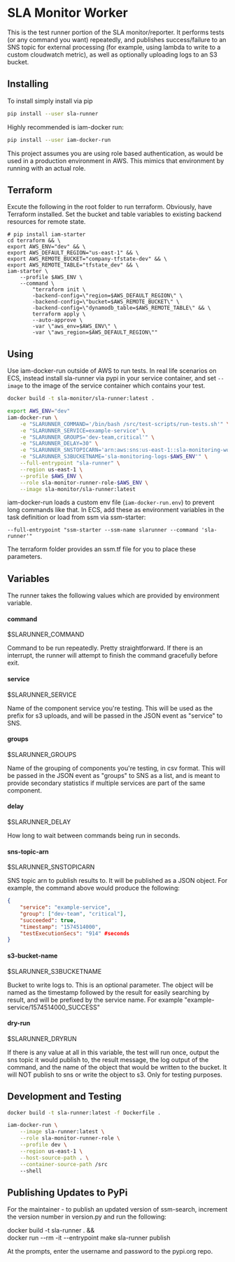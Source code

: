 # SLA Monitor Worker

This is the test runner portion of the SLA monitor/reporter. It performs tests (or any command you want) repeatedly, and publishes success/failure to an SNS topic for external processing (for example, using lambda to write to a custom cloudwatch metric), as well as optionally uploading logs to an S3 bucket.

## Installing

To install simply install via pip

```bash
pip install --user sla-runner
```

Highly recommended is iam-docker run:

```bash
pip install --user iam-docker-run
```

This project assumes you are using role based authentication, as would be used in a production environment in AWS. This mimics that environment by running with an actual role.

## Terraform

Excute the following in the root folder to run terraform. Obviously, have Terraform installed. Set the bucket and table variables to existing backend resources for remote state.

```shell
# pip install iam-starter
cd terraform && \
export AWS_ENV="dev" && \
export AWS_DEFAULT_REGION="us-east-1" && \
export AWS_REMOTE_BUCKET="company-tfstate-dev" && \
export AWS_REMOTE_TABLE="tfstate_dev" && \
iam-starter \
    --profile $AWS_ENV \
    --command \
        "terraform init \
        -backend-config=\"region=$AWS_DEFAULT_REGION\" \
        -backend-config=\"bucket=$AWS_REMOTE_BUCKET\" \
        -backend-config=\"dynamodb_table=$AWS_REMOTE_TABLE\" && \
        terraform apply \
        --auto-approve \
        -var \"aws_env=$AWS_ENV\" \
        -var \"aws_region=$AWS_DEFAULT_REGION\""
```

## Using

Use iam-docker-run outside of AWS to run tests. In real life scenarios on ECS, instead install sla-runner via pypi in your service container, and set `--image` to the image of the service container which contains your test.

```bash
docker build -t sla-monitor/sla-runner:latest .

export AWS_ENV="dev"
iam-docker-run \
    -e "SLARUNNER_COMMAND='/bin/bash /src/test-scripts/run-tests.sh'" \
    -e "SLARUNNER_SERVICE=example-service" \
    -e "SLARUNNER_GROUPS='dev-team,critical'" \
    -e "SLARUNNER_DELAY=30" \
    -e "SLARUNNER_SNSTOPICARN='arn:aws:sns:us-east-1::sla-monitoring-worker-$AWS_ENV'" \
    -e "SLARUNNER_S3BUCKETNAME='sla-monitoring-logs-$AWS_ENV'" \
    --full-entrypoint "sla-runner" \
    --region us-east-1 \
    --profile $AWS_ENV \
    --role sla-monitor-runner-role-$AWS_ENV \
    --image sla-monitor/sla-runner:latest
```

iam-docker-run loads a custom env file (`iam-docker-run.env`) to prevent long commands like that. In ECS, add these as environment variables in the task definition or load from ssm via ssm-starter:

```
--full-entrypoint "ssm-starter --ssm-name slarunner --command 'sla-runner'"
```

The terraform folder provides an ssm.tf file for you to place these parameters.

## Variables

The runner takes the following values which are provided by environment variable. 

#### command

$SLARUNNER_COMMAND

Command to be run repeatedly. Pretty straightforward. If there is an interrupt, the runner will attempt to finish the command gracefully before exit.

#### service

$SLARUNNER_SERVICE

Name of the component service you're testing. This will be used as the prefix for s3 uploads, and will be passed in the JSON event as "service" to SNS.

#### groups

$SLARUNNER_GROUPS

Name of the grouping of components you're testing, in csv format. This will be passed in the JSON event as "groups" to SNS as a list, and is meant to provide secondary statistics if multiple services are part of the same component.

#### delay

$SLARUNNER_DELAY

How long to wait between commands being run in seconds.

#### sns-topic-arn

$SLARUNNER_SNSTOPICARN

SNS topic arn to publish results to. It will be published as a JSON object. For example, the command above would produce the following:

```json
{
    "service": "example-service",
    "group": ["dev-team", "critical"],
    "succeeded": true,
    "timestamp": "1574514000",
    "testExecutionSecs": "914" #seconds
}
```

#### s3-bucket-name

$SLARUNNER_S3BUCKETNAME

Bucket to write logs to. This is an optional parameter. The object will be named as the timestamp followed by the result for easily searching by result, and will be prefixed by the service name. For example "example-service/1574514000_SUCCESS"

#### dry-run

$SLARUNNER_DRYRUN

If there is any value at all in this variable, the test will run once, output the sns topic it would publish to, the result message, the log output of the command, and the name of the object that would be written to the bucket. It will NOT publish to sns or write the object to s3. Only for testing purposes.

## Development and Testing

```bash
docker build -t sla-runner:latest -f Dockerfile .
```

```bash
iam-docker-run \
    --image sla-runner:latest \
    --role sla-monitor-runner-role \
    --profile dev \
    --region us-east-1 \
    --host-source-path . \
    --container-source-path /src
    --shell
```

## Publishing Updates to PyPi

For the maintainer - to publish an updated version of ssm-search, increment the version number in version.py and run the following:

docker build -t sla-runner . && \
docker run --rm -it --entrypoint make sla-runner publish

At the prompts, enter the username and password to the pypi.org repo.